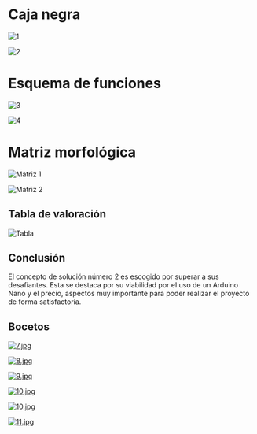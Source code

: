# Caja negra
![1](https://github.com/user-attachments/assets/05083640-8bad-48e5-9055-a929e9ce089f)


![2](https://github.com/user-attachments/assets/fa1d8a9c-0989-44b9-b765-7c356cef49bf)



# Esquema de funciones

![3](https://github.com/user-attachments/assets/c0103fd3-fd69-4b10-b4e9-f823cdb414d3)


![4](https://github.com/user-attachments/assets/7203d76d-be0d-42cc-ac6a-a61a4a07fb1f)




# Matriz morfológica
![Matriz 1](https://github.com/user-attachments/assets/094acf85-a676-48cc-9bcd-c6f8657c9d98)

![Matriz 2](https://github.com/user-attachments/assets/6d3e7442-3b96-4a66-87f7-0ab495283355)


## Tabla de valoración
![Tabla](https://github.com/user-attachments/assets/3ed13f8a-4a58-459b-ab91-ce80471bb943)






## Conclusión
El concepto de solución número 2 es escogido por superar a sus desafiantes. Esta se destaca por su viabilidad por el uso de un Arduino Nano y el precio, aspectos muy importante para poder realizar el proyecto de forma satisfactoria.

## Bocetos
[![7.jpg](https://i.postimg.cc/jqfnzB5R/7.jpg)](https://postimg.cc/vDQmyqfK)

[![8.jpg](https://i.postimg.cc/9fSz9BH4/8.jpg)](https://postimg.cc/Ffy953Rm)

[![9.jpg](https://i.postimg.cc/zf9XvXTK/9.jpg)](https://postimg.cc/yJyzrKQ8)

[![10.jpg](https://i.postimg.cc/GpsdWw62/10.jpg)](https://postimg.cc/NyY3XVsq)

[![10.jpg](https://i.postimg.cc/0jRPCWN4/10.jpg)](https://postimg.cc/Hc2qYtX0)

[![11.jpg](https://i.postimg.cc/Wzjx3Qzs/11.jpg)](https://postimg.cc/CBPcrrb2)


